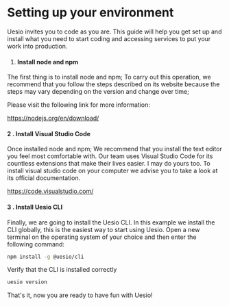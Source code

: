 # Setting up your environment

Uesio invites you to code as you are. This guide will help you get set up and install what you need to start coding and accessing services to put your work into production.

1. #### Install node and npm

The first thing is to install node and npm; To carry out this operation, we recommend that you follow the steps described on its website because the steps may vary depending on the version and change over time;

Please visit the following link for more information:

https://nodejs.org/en/download/

#### 2 . Install Visual Studio Code

Once installed node and npm; We recommend that you install the text editor you feel most comfortable with. Our team uses Visual Studio Code for its countless extensions that make their lives easier. I may do yours too.
To install visual studio code on your computer we advise you to take a look at its official documentation.

https://code.visualstudio.com/

#### 3 . Install Uesio CLI

Finally, we are going to install the Uesio CLI. In this example we install the CLI globally, this is the easiest way to start using Uesio. Open a new terminal on the operating system of your choice and then enter the following command:

```bash
npm install -g @uesio/cli
```

Verify that the CLI is installed correctly

```bash
uesio version
```

That's it, now you are ready to have fun with Uesio!
